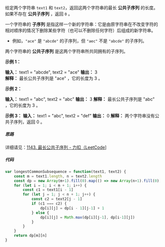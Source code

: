 给定两个字符串 `text1` 和 `text2`，返回这两个字符串的最长 **公共子序列** 的长度。如果不存在 **公共子序列** ，返回 `0` 。

一个字符串的 **子序列** 是指这样一个新的字符串：它是由原字符串在不改变字符的相对顺序的情况下删除某些字符（也可以不删除任何字符）后组成的新字符串。

- 例如，`"ace"` 是 `"abcde"` 的子序列，但 `"aec"` 不是 `"abcde"` 的子序列。

两个字符串的 **公共子序列** 是这两个字符串所共同拥有的子序列。

**示例 1：**

**输入：** text1 = "abcde", text2 = "ace" 
**输出：** 3  
**解释：** 最长公共子序列是 "ace" ，它的长度为 3 。

**示例 2：**

**输入：** text1 = "abc", text2 = "abc"
**输出：** 3
**解释：** 最长公共子序列是 "abc" ，它的长度为 3 。

**示例 3：**
**输入：** text1 = "abc", text2 = "def"
**输出：** 0
**解释：** 两个字符串没有公共子序列，返回 0 。

##### 思路
详细请见：[1143. 最长公共子序列 - 力扣（LeetCode](https://leetcode.cn/problems/longest-common-subsequence/solutions/696763/zui-chang-gong-gong-zi-xu-lie-by-leetcod-y7u0/?envType=study-plan-v2&envId=top-100-liked)]
##### 代码

```javascript
var longestCommonSubsequence = function(text1, text2) {
    const m = text1.length, n = text2.length
    const dp = new Array(m+1).fill(0).map(() => new Array(n+1).fill(0))
    for (let i = 1; i < m + 1; i++) {
        const c1 = text1[i - 1]
        for (let j = 1; j < n + 1; j++) {
            const c2 = text2[j - 1]
            if (c1 === c2) {
                dp[i][j] = dp[i - 1][j-1] + 1
            } else {
                dp[i][j] = Math.max(dp[i][j-1], dp[i-1][j])
            }
        }
    }
    return dp[m][n]
}
```
